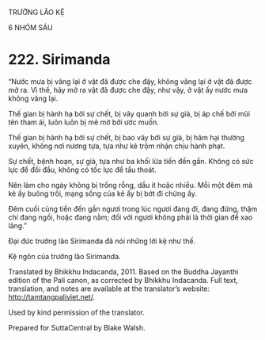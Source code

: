 TRƯỞNG LÃO KỆ

6 NHÓM SÁU

# 222\. Sirimanda

“Nước mưa bị văng lại ở vật đã được che đậy, không văng lại ở vật đã được mở ra. Vì thế, hãy mở ra vật đã được che đậy, như vậy, ở vật ấy nước mưa không văng lại.

Thế gian bị hành hạ bởi sự chết, bị vây quanh bởi sự già, bị áp chế bởi mũi tên tham ái, luôn luôn bị mê mờ bởi ước muốn.

Thế gian bị hành hạ bởi sự chết, bị bao vây bởi sự già, bị hãm hại thường xuyên, không nơi nương tựa, tựa như kẻ trộm nhận chịu hành phạt.

Sự chết, bệnh hoạn, sự già, tựa như ba khối lửa tiến đến gần. Không có sức lực để đối đầu, không có tốc lực để tẩu thoát.

Nên làm cho ngày không bị trống rỗng, dầu ít hoặc nhiều. Mỗi một đêm mà kẻ ấy buông trôi, mạng sống của kẻ ấy bị bớt đi chừng ấy.

Đêm cuối cùng tiến đến gần ngươi trong lúc ngươi đang đi, đang đứng, thậm chí đang ngồi, hoặc đang nằm; đối với ngươi không phải là thời gian để xao lãng.”

Đại đức trưởng lão Sirimanda đã nói những lời kệ như thế.

Kệ ngôn của trưởng lão Sirimanda.

Translated by Bhikkhu Indacanda, 2011. Based on the Buddha Jayanthi edition of the Pali canon, as corrected by Bhikkhu Indacanda. Full text, translation, and notes are available at the translator’s website: http://tamtangpaliviet.net/.

Used by kind permission of the translator.

Prepared for SuttaCentral by Blake Walsh.